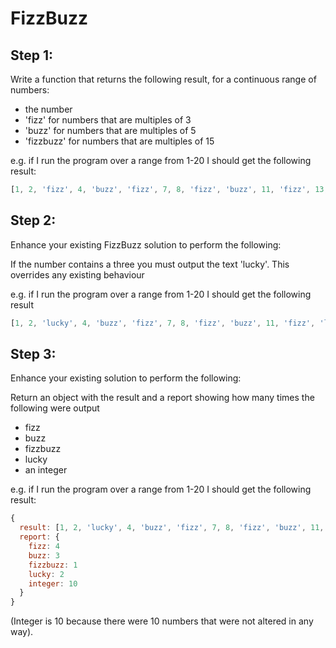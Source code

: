 # FizzBuzz

## Step 1:
Write a function that returns the following result, for a continuous range of numbers:
* the number
* 'fizz' for numbers that are multiples of 3
* 'buzz' for numbers that are multiples of 5
* 'fizzbuzz' for numbers that are multiples of 15

e.g. if I run the program over a range from 1-20 I should get the following result:

```javascript
[1, 2, 'fizz', 4, 'buzz', 'fizz', 7, 8, 'fizz', 'buzz', 11, 'fizz', 13, 14, 'fizzbuzz', 16, 17, 'fizz', 19, 'buzz']
```

## Step 2:
Enhance your existing FizzBuzz solution to perform the following:

If the number contains a three you must output the text 'lucky'. This overrides any existing behaviour

e.g. if I run the program over a range from 1-20 I should get the following result

```javascript
[1, 2, 'lucky', 4, 'buzz', 'fizz', 7, 8, 'fizz', 'buzz', 11, 'fizz', 'lucky', 14, 'fizzbuzz', 16, 17, 'fizz', 19, 'buzz']
```

## Step 3:
Enhance your existing solution to perform the following:

Return an object with the result and a report showing how many times the following were output
* fizz
* buzz
* fizzbuzz
* lucky
* an integer

e.g. if I run the program over a range from 1-20 I should get the following result:

```javascript
{
  result: [1, 2, 'lucky', 4, 'buzz', 'fizz', 7, 8, 'fizz', 'buzz', 11, 'fizz', 'lucky', 14, 'fizzbuzz', 16, 17, 'fizz', 19, 'buzz'],
  report: {
    fizz: 4
    buzz: 3
    fizzbuzz: 1
    lucky: 2
    integer: 10
  }
}
```

(Integer is 10 because there were 10 numbers that were not altered in any way).
